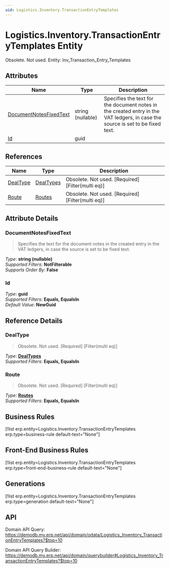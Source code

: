 ```yaml
---
uid: Logistics.Inventory.TransactionEntryTemplates
---
```

# Logistics.Inventory.TransactionEntryTemplates Entity

Obsolete. Not used. Entity: Inv_Transaction_Entry_Templates

## Attributes

| Name | Type | Description |
| ---- | ---- | --- |
| [DocumentNotesFixedText](Logistics.Inventory.TransactionEntryTemplates.md#documentnotesfixedtext) | string (nullable) | Specifies the text for the document notes in the created entry in the VAT ledgers, in case the source is set to be fixed text. 
| [Id](Logistics.Inventory.TransactionEntryTemplates.md#id) | guid |  

## References

| Name | Type | Description |
| ---- | ---- | --- |
| [DealType](Logistics.Inventory.TransactionEntryTemplates.md#dealtype) | [DealTypes](Finance.Vat.DealTypes.md) | Obsolete. Not used. [Required] [Filter(multi eq)] |
| [Route](Logistics.Inventory.TransactionEntryTemplates.md#route) | [Routes](Systems.Workflow.Routes.md) | Obsolete. Not used. [Required] [Filter(multi eq)] |


## Attribute Details

### DocumentNotesFixedText

> Specifies the text for the document notes in the created entry in the VAT ledgers, in case the source is set to be fixed text.

_Type_: **string (nullable)**  
_Supported Filters_: **NotFilterable**  
_Supports Order By_: **False**  

### Id

_Type_: **guid**  
_Supported Filters_: **Equals, EqualsIn**  
_Default Value_: **NewGuid**  


## Reference Details

### DealType

> Obsolete. Not used. [Required] [Filter(multi eq)]

_Type_: **[DealTypes](Finance.Vat.DealTypes.md)**  
_Supported Filters_: **Equals, EqualsIn**  

### Route

> Obsolete. Not used. [Required] [Filter(multi eq)]

_Type_: **[Routes](Systems.Workflow.Routes.md)**  
_Supported Filters_: **Equals, EqualsIn**  



## Business Rules

[!list erp.entity=Logistics.Inventory.TransactionEntryTemplates erp.type=business-rule default-text="None"]

## Front-End Business Rules

[!list erp.entity=Logistics.Inventory.TransactionEntryTemplates erp.type=front-end-business-rule default-text="None"]

## Generations

[!list erp.entity=Logistics.Inventory.TransactionEntryTemplates erp.type=generation default-text="None"]

## API

Domain API Query:
<https://demodb.my.erp.net/api/domain/odata/Logistics_Inventory_TransactionEntryTemplates?$top=10>

Domain API Query Builder:
<https://demodb.my.erp.net/api/domain/querybuilder#Logistics_Inventory_TransactionEntryTemplates?$top=10>

